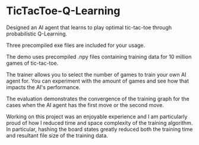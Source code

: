 # TicTacToe-Q-Learning

Designed an AI agent that learns to play optimal tic-tac-toe through probabilistic Q-Learning.

Three precompiled exe files are included for your usage.

The demo uses precompiled .npy files containing training data for 10 million games of tic-tac-toe.

The trainer allows you to select the number of games to train your own AI agent for. You can experiment with the amount of games and see how that impacts the AI's performance.

The evaluation demonstrates the convergence of the training graph for the cases when the AI agent has the first move or the second move.

Working on this project was an enjoyable experience and I am particularly proud of how I reduced time and space complexity of the training algorithm. In particular, hashing the board states greatly reduced both the training time and resultant file size of the training data.
